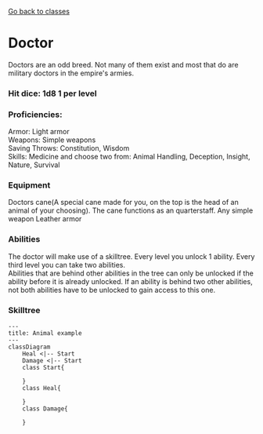 [Go back to classes](../classes.md)
# Doctor
Doctors are an odd breed. Not many of them exist and most that do are military doctors in the empire's armies. 

### Hit dice: 1d8 1 per level

### Proficiencies:
Armor: Light armor<br>
Weapons: Simple weapons<br>
Saving Throws: Constitution, Wisdom<br>
Skills: Medicine and choose two from: Animal Handling, Deception, Insight, Nature, Survival

### Equipment
Doctors cane(A special cane made for you, on the top is the head of an animal of your choosing). The cane functions as an quarterstaff.
Any simple weapon
Leather armor

### Abilities
The doctor will make use of a skilltree. Every level you unlock 1 ability. Every third level you can take two abilities.<br> 
Abilities that are behind other abilities in the tree can only be unlocked if the ability before it is already unlocked. If an ability is behind two other abilities, not both abilities have to be unlocked to gain access to this one. 

### Skilltree
```mermaid
---
title: Animal example
---
classDiagram
    Heal <|-- Start
    Damage <|-- Start
    class Start{
        
    }
    class Heal{
        
    }
    class Damage{
        
    }

```